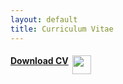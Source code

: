 ```yaml
---
layout: default
title: Curriculum Vitae
---
```


<div class="post">
<h4><a href="../cv_save/CV_CH.pdf" target="_blank">Download CV</a> &nbsp;<img src="../assets/img/cursor.png" align="top" width="30"></h4>

</div>
